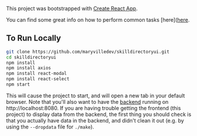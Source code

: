 This project was bootstrapped with [Create React App](https://github.com/facebookincubator/create-react-app).

You can find some great info on how to perform common tasks [here]([here](https://github.com/facebookincubator/create-react-app/blob/master/packages/react-scripts/template/README.md).

## To Run Locally
```bash
git clone https://github.com/maryvilledev/skilldirectoryui.git
cd skilldirectoryui
npm install
npm install axios
npm install react-modal
npm install react-select
npm start
```
This will cause the project to start, and will open a new tab in your default browser. Note that you'll also want
to have the [backend](https://github.com/maryvilledev/skilldirectory) running on http://localhost:8080. If you are
having trouble getting the frontend (this project) to display data from the backend, the first thing you should
check is that you actually have data in the backend, and didn't clean it out (e.g. by using the `--dropdata` file
for `./make`).

